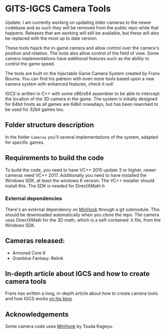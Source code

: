 GITS-IGCS Camera Tools
===============================================

Update: I am currently working on updating older cameras to the newer codebase and as such they will be removed from the public repo while that happens. 
Releases that are working will still be available, but these will also be replaced with the most up to date version.

These tools hijack the in-game camera and allow control over the camera's position and rotation. The tools also 
allow control of the field of view. Some camera implementations have additional features such as the ability to control the game speed.

The tools are built on the Injectable Game Camera System created by Frans Bouma. You can find his patreon with even more tools based upon a 
new camera system with enhanced features, check it out!  

IGCS is written in C++ with some x86/x64 assembler to be able to intercept the location of the 3D camera in the game. 
The system is initially designed for 64bit hosts as all games are 64bit nowadays, but has been reworked to be used for 32bit games too. 

## Folder structure description

In the folder `Cameras` you'll several implementations of the system, adapted for specific games. 

## Requirements to build the code
To build the code, you need to have VC++ 2015 update 3 or higher, newer cameras need VC++ 2017. 
Additionally you need to have installed the Windows SDK, at least the windows 8 version. The VC++ installer should install this. 
The SDK is needed for DirectXMath.h

### External dependencies
There's an external dependency on [MinHook](https://github.com/TsudaKageyu/minhook) through a git submodule. This should be downloaded
automatically when you clone the repo. The camera uses DirectXMath for the 3D math, which is a self-contained .h file, from the Windows SDK. 

## Cameras released: 
- Armored Core 6
- Granblue Fantasy: Relink  

## In-depth article about IGCS and how to create camera tools
Frans has written a long, in-depth article about how to create camera tools and how IGCS works [on his blog](https://weblogs.asp.net/fbouma/let-s-add-a-photo-mode-to-wolfenstein-ii-the-new-colossus-pc).

## Acknowledgements
Some camera code uses [MinHook](https://github.com/TsudaKageyu/minhook) by Tsuda Kageyu.


